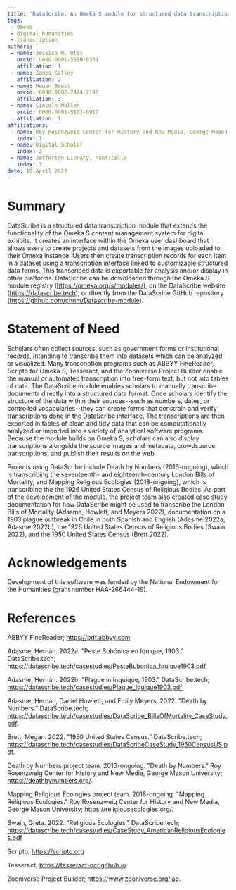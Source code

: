 ```yaml
---
title: 'DataScribe: An Omeka S module for structured data transcription'
tags:
 - Omeka
 - digital humanities
 - transcription
authors:
 - name: Jessica M. Otis
   orcid: 0000-0001-5519-8331
   affiliation: 1
 - name: James Safley
   affiliation: 2
 - name: Megan Brett
   orcid: 0000-0002-7474-7196
   affiliation: 3
 - name: Lincoln Mullen
   orcid: 0000-0001-5103-6917
   affiliation: 1
affiliations:
 - name: Roy Rosenzweig Center for History and New Media, George Mason University, USA
   index: 1
 - name: Digital Scholar
   index: 2
 - name: Jefferson Library, Monticello
   index: 3
date: 19 April 2023
---
```


# Summary

DataScribe is a structured data transcription module that extends the functionality of the Omeka S content management system for digital exhibits. It creates an interface within the Omeka user dashboard that allows users to create projects and datasets from the images uploaded to their Omeka instance. Users then create transcription records for each item in a dataset using a transcription interface linked to customizable structured data forms. This transcribed data is exportable for analysis and/or display in other platforms. DataScribe can be downloaded through the Omeka S module registry (https://omeka.org/s/modules/), on the DataScribe website (https://datascribe.tech), or directly from the DataScribe GitHub repository (https://github.com/chnm/Datascribe-module).

# Statement of Need

Scholars often collect sources, such as government forms or institutional records, intending to transcribe them into datasets which can be analyzed or visualized. Many transcription programs such as ABBYY FineReader, Scripto for Omeka S, Tesseract, and the Zooniverse Project Builder enable the manual or automated transcription into free-form text, but not into tables of data. The DataScribe module enables scholars to manually transcribe documents directly into a structured data format. Once scholars identify the structure of the data within their sources--such as numbers, dates, or controlled vocabularies--they can create forms that constrain and verify transcriptions done in the DataScribe interface. The transcriptions are then exported in tables of clean and tidy data that can be computationally analyzed or imported into a variety of analytical software programs. Because the module builds on Omeka S, scholars can also display transcriptions alongside the source images and metadata, crowdsource transcriptions, and publish their results on the web.

Projects using DataScribe include Death by Numbers (2016-ongoing), which is transcribing the seventeenth- and eighteenth-century London Bills of Mortality, and Mapping Religious Ecologies (2018-ongoing), which is transcribing the the 1926 United States Census of Religious Bodies. As part of the development of the module, the project team also created case study documentation for how DataScribe might be used to transcribe the London Bills of Mortality (Adasme, Howlett, and Meyers 2022), documentation on a 1903 plague outbreak in Chile in both Spanish and English (Adasme 2022a; Adasme 2022b), the 1926 United States Census of Religious Bodies (Swain 2022), and the 1950 United States Census (Brett 2022).

# Acknowledgements

Development of this software was funded by the National Endowment for the Humanities (grant number HAA-266444-19).

# References

ABBYY FineReader; https://pdf.abbyy.com

Adasme, Hernán. 2022a. "Peste Bubónica en Iquique, 1903." DataScribe.tech; https://datascribe.tech/casestudies/PesteBubonica_Iquique1903.pdf

Adasme, Hernán. 2022b. "Plague in Inquique, 1903." DataScribe.tech; https://datascribe.tech/casestudies/Plague_Iquique1903.pdf

Adasme, Hernán, Daniel Howlett, and Emily Meyers. 2022. "Death by Numbers." DataScribe.tech; https://datascribe.tech/casestudies/DataScribe_BillsOfMortality_CaseStudy.pdf.

Brett, Megan. 2022. "1950 United States Census." DataScribe.tech; https://datascribe.tech/casestudies/DataScribeCaseStudy_1950CensusUS.pdf.

Death by Numbers project team. 2016-ongoing. "Death by Numbers." Roy Rosenzweig Center for History and New Media, George Mason University; https://deathbynumbers.org/.

Mapping Religious Ecologies project team. 2018-ongoing. "Mapping Religious Ecologies." Roy Rosenzweig Center for History and New Media, George Mason University; https://religiousecologies.org/.

Swain, Greta. 2022. "Religious Ecologies." DataScribe.tech; https://datascribe.tech/casestudies/CaseStudy_AmericanReligiousEcologies.pdf

Scripto; https://scripto.org

Tesseract; https://tesseract-ocr.github.io

Zooniverse Project Builder; https://www.zooniverse.org/lab.

